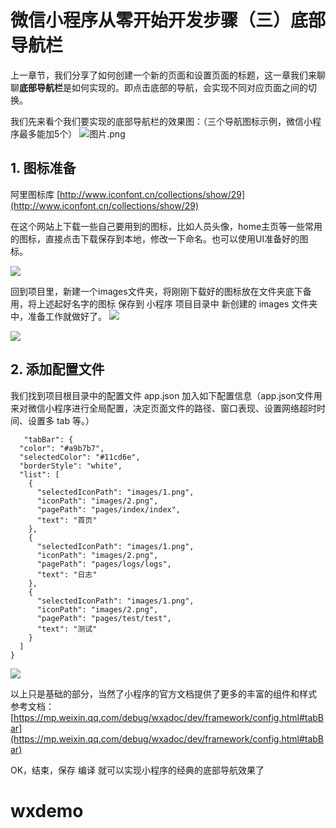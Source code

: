 # 微信小程序从零开始开发步骤（三）底部导航栏
上一章节，我们分享了如何创建一个新的页面和设置页面的标题，这一章我们来聊聊**底部导航栏**是如何实现的。即点击底部的导航，会实现不同对应页面之间的切换。

我们先来看个我们要实现的底部导航栏的效果图：（三个导航图标示例，微信小程序最多能加5个）
![图片.png](https://upload-images.jianshu.io/upload_images/5640239-7c621b395f6a0f12.png?imageMogr2/auto-orient/strip%7CimageView2/2/w/1240)



## 1\. 图标准备

阿里图标库  [http://www.iconfont.cn/collections/show/29](http://www.iconfont.cn/collections/show/29) 

在这个网站上下载一些自己要用到的图标，比如人员头像，home主页等一些常用的图标，直接点击下载保存到本地，修改一下命名。也可以使用UI准备好的图标。

![](https://upload-images.jianshu.io/upload_images/5640239-85d2bd68c96f9036.png?imageMogr2/auto-orient/strip%7CimageView2/2/w/1240)



回到项目里，新建一个images文件夹，将刚刚下载好的图标放在文件夹底下备用，将上述起好名字的图标 保存到 小程序 项目目录中 新创建的 images 文件夹中，准备工作就做好了。
![](https://upload-images.jianshu.io/upload_images/5640239-1c7a2440d125cc53.png?imageMogr2/auto-orient/strip%7CimageView2/2/w/1240)

![](https://upload-images.jianshu.io/upload_images/5640239-413fd426ec70f475.png?imageMogr2/auto-orient/strip%7CimageView2/2/w/1240)


## 2\. 添加配置文件

我们找到项目根目录中的配置文件 app.json 加入如下配置信息（app.json文件用来对微信小程序进行全局配置，决定页面文件的路径、窗口表现、设置网络超时时间、设置多 tab 等。）

       "tabBar": {
      "color": "#a9b7b7",
      "selectedColor": "#11cd6e",
      "borderStyle": "white",
      "list": [
        {
          "selectedIconPath": "images/1.png",
          "iconPath": "images/2.png",
          "pagePath": "pages/index/index",
          "text": "首页"
        },
        {
          "selectedIconPath": "images/1.png",
          "iconPath": "images/2.png",
          "pagePath": "pages/logs/logs",
          "text": "日志"
        },
        {
          "selectedIconPath": "images/1.png",
          "iconPath": "images/2.png",
          "pagePath": "pages/test/test",
          "text": "测试"
        }
      ]
    }

![](https://upload-images.jianshu.io/upload_images/5640239-1a2eb9736c019cce.png?imageMogr2/auto-orient/strip%7CimageView2/2/w/1240)











以上只是基础的部分，当然了小程序的官方文档提供了更多的丰富的组件和样式
参考文档：
[https://mp.weixin.qq.com/debug/wxadoc/dev/framework/config.html#tabBar](https://mp.weixin.qq.com/debug/wxadoc/dev/framework/config.html#tabBar) 

OK，结束，保存 编译  就可以实现小程序的经典的底部导航效果了
# wxdemo
